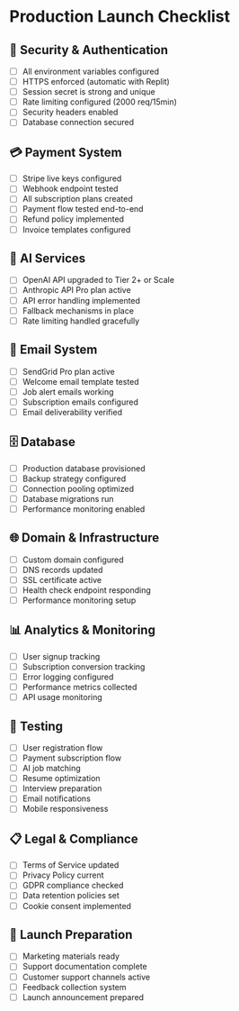 # Production Launch Checklist

## 🔐 Security & Authentication
- [ ] All environment variables configured
- [ ] HTTPS enforced (automatic with Replit)
- [ ] Session secret is strong and unique
- [ ] Rate limiting configured (2000 req/15min)
- [ ] Security headers enabled
- [ ] Database connection secured

## 💳 Payment System
- [ ] Stripe live keys configured
- [ ] Webhook endpoint tested
- [ ] All subscription plans created
- [ ] Payment flow tested end-to-end
- [ ] Refund policy implemented
- [ ] Invoice templates configured

## 🤖 AI Services
- [ ] OpenAI API upgraded to Tier 2+ or Scale
- [ ] Anthropic API Pro plan active
- [ ] API error handling implemented
- [ ] Fallback mechanisms in place
- [ ] Rate limiting handled gracefully

## 📧 Email System
- [ ] SendGrid Pro plan active
- [ ] Welcome email template tested
- [ ] Job alert emails working
- [ ] Subscription emails configured
- [ ] Email deliverability verified

## 🗄️ Database
- [ ] Production database provisioned
- [ ] Backup strategy configured
- [ ] Connection pooling optimized
- [ ] Database migrations run
- [ ] Performance monitoring enabled

## 🌐 Domain & Infrastructure
- [ ] Custom domain configured
- [ ] DNS records updated
- [ ] SSL certificate active
- [ ] Health check endpoint responding
- [ ] Performance monitoring setup

## 📊 Analytics & Monitoring
- [ ] User signup tracking
- [ ] Subscription conversion tracking
- [ ] Error logging configured
- [ ] Performance metrics collected
- [ ] API usage monitoring

## 🧪 Testing
- [ ] User registration flow
- [ ] Payment subscription flow
- [ ] AI job matching
- [ ] Resume optimization
- [ ] Interview preparation
- [ ] Email notifications
- [ ] Mobile responsiveness

## 📋 Legal & Compliance
- [ ] Terms of Service updated
- [ ] Privacy Policy current
- [ ] GDPR compliance checked
- [ ] Data retention policies set
- [ ] Cookie consent implemented

## 🚀 Launch Preparation
- [ ] Marketing materials ready
- [ ] Support documentation complete
- [ ] Customer support channels active
- [ ] Feedback collection system
- [ ] Launch announcement prepared